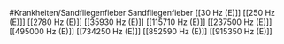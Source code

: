 #Krankheiten/Sandfliegenfieber
Sandfliegenfieber
[[30 Hz (E)]]
[[250 Hz (E)]]
[[2780 Hz (E)]]
[[35930 Hz (E)]]
[[115710 Hz (E)]]
[[237500 Hz (E)]]
[[495000 Hz (E)]]
[[734250 Hz (E)]]
[[852590 Hz (E)]]
[[915350 Hz (E)]]